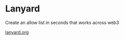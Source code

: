 # Lanyard

Create an allow list in seconds that works across web3

[lanyard.org](https://lanyard.org)

